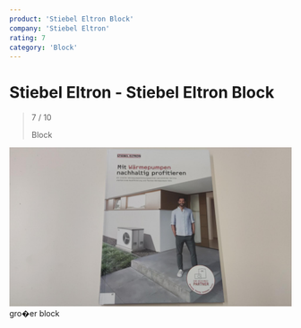 ```yaml
---
product: 'Stiebel Eltron Block'
company: 'Stiebel Eltron'
rating: 7
category: 'Block'
---
```


# Stiebel Eltron - Stiebel Eltron Block
>
> 7 / 10
>
> Block

![Stiebel Eltron Block](./assets/stiebel-eltron-stiebel-eltron-block-92cb75c6-df9f-4950-9bf6-b48b0ffc6928.jpg)
gro�er block
